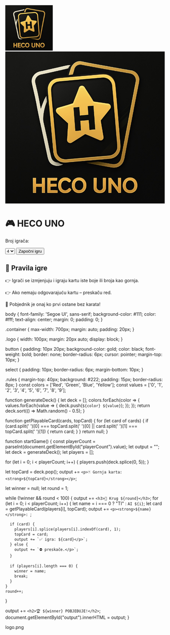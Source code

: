 <!DOCTYPE html>
<html lang="en">
<head>
  <meta charset="UTF-8" />
  <meta name="viewport" content="width=device-width, initial-scale=1.0"/>
  <title>HECO UNO</title>
  <link rel="stylesheet" href="style.css" />
</head>
<body>
  <img src="logo.png" alt="Heco Uno Logo" width="150">

  <div class="container">
    <img src="logo.png" alt="HECO UNO logo" class="logo" />
    <h1>🎮 HECO UNO</h1>
    <div id="game">
      <p>Broj igrača:</p>
      <select id="playerCount">
        <option value="2">2</option>
        <option value="3">3</option>
        <option value="4" selected>4</option>
      </select>
      <button onclick="startGame()">Započni igru</button>
    </div>
    <div id="output"></div>
    <div class="rules">
      <h2>📜 Pravila igre</h2>
      <p>👉 Igrači se izmjenjuju i igraju kartu iste boje ili broja kao gornja.</p>
      <p>👉 Ako nemaju odgovarajuću kartu – preskaču red.</p>
      <p>🎯 Pobjednik je onaj ko prvi ostane bez karata!</p>
    </div>
  </div>
  <script src="script.js"></script>
</body>
</html>
body {
  font-family: 'Segoe UI', sans-serif;
  background-color: #111;
  color: #fff;
  text-align: center;
  margin: 0;
  padding: 0;
}

.container {
  max-width: 700px;
  margin: auto;
  padding: 20px;
}

.logo {
  width: 100px;
  margin: 20px auto;
  display: block;
}

button {
  padding: 10px 20px;
  background-color: gold;
  color: black;
  font-weight: bold;
  border: none;
  border-radius: 6px;
  cursor: pointer;
  margin-top: 10px;
}

select {
  padding: 10px;
  border-radius: 6px;
  margin-bottom: 10px;
}

.rules {
  margin-top: 40px;
  background: #222;
  padding: 15px;
  border-radius: 8px;
}
const colors = ['Red', 'Green', 'Blue', 'Yellow'];
const values = ['0', '1', '2', '3', '4', '5', '6', '7', '8', '9'];

function generateDeck() {
  let deck = [];
  colors.forEach(color => {
    values.forEach(value => {
      deck.push(`${color} ${value}`);
    });
  });
  return deck.sort(() => Math.random() - 0.5);
}

function getPlayableCard(cards, topCard) {
  for (let card of cards) {
    if (card.split(' ')[0] === topCard.split(' ')[0] || card.split(' ')[1] === topCard.split(' ')[1]) {
      return card;
    }
  }
  return null;
}

function startGame() {
  const playerCount = parseInt(document.getElementById("playerCount").value);
  let output = "";
  let deck = generateDeck();
  let players = [];

  for (let i = 0; i < playerCount; i++) {
    players.push(deck.splice(0, 5));
  }

  let topCard = deck.pop();
  output += `<p>🃏 Gornja karta: <strong>${topCard}</strong></p>`;

  let winner = null;
  let round = 1;

  while (!winner && round < 100) {
    output += `<h3>🔁 Krug ${round}</h3>`;
    for (let i = 0; i < playerCount; i++) {
      let name = i === 0 ? "TI" : `AI ${i}`;
      let card = getPlayableCard(players[i], topCard);
      output += `<p><strong>${name}</strong>: `;

      if (card) {
        players[i].splice(players[i].indexOf(card), 1);
        topCard = card;
        output += `✅ igra: ${card}</p>`;
      } else {
        output += `⛔ preskače.</p>`;
      }

      if (players[i].length === 0) {
        winner = name;
        break;
      }
    }
    round++;
  }

  output += `<h2>🏆 ${winner} POBJEĐUJE!</h2>`;
  document.getElementById("output").innerHTML = output;
}

logo.png
